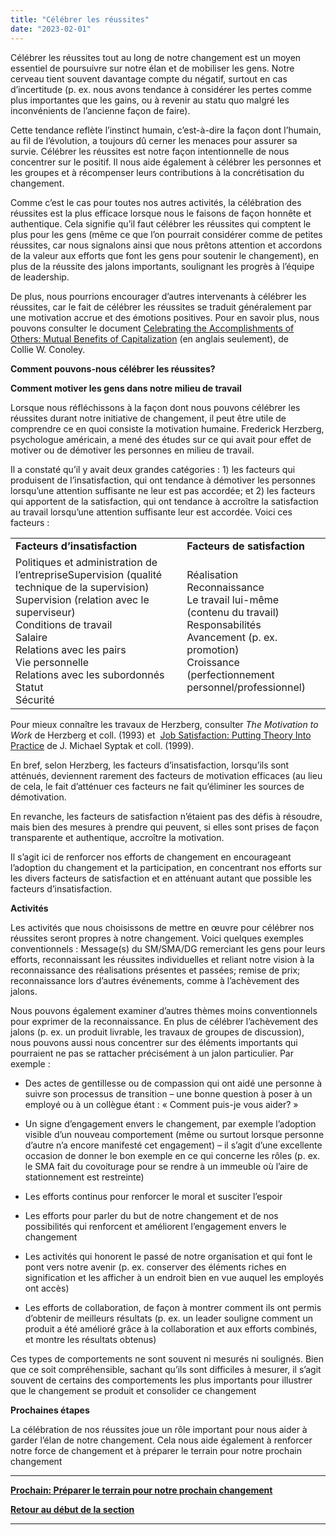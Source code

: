 ```yaml
---
title: "Célébrer les réussites"
date: "2023-02-01"
---
```


Célébrer les réussites tout au long de notre changement est un moyen essentiel de poursuivre sur notre élan et de mobiliser les gens. Notre cerveau tient souvent davantage compte du négatif, surtout en cas d’incertitude (p. ex. nous avons tendance à considérer les pertes comme plus importantes que les gains, ou à revenir au statu quo malgré les inconvénients de l’ancienne façon de faire).

Cette tendance reflète l’instinct humain, c’est-à-dire la façon dont l’humain, au fil de l’évolution, a toujours dû cerner les menaces pour assurer sa survie. Célébrer les réussites est notre façon intentionnelle de nous concentrer sur le positif. Il nous aide également à célébrer les personnes et les groupes et à récompenser leurs contributions à la concrétisation du changement.

Comme c’est le cas pour toutes nos autres activités, la célébration des réussites est la plus efficace lorsque nous le faisons de façon honnête et authentique. Cela signifie qu’il faut célébrer les réussites qui comptent le plus pour les gens (même ce que l’on pourrait considérer comme de petites réussites, car nous signalons ainsi que nous prêtons attention et accordons de la valeur aux efforts que font les gens pour soutenir le changement), en plus de la réussite des jalons importants, soulignant les progrès à l’équipe de leadership.

De plus, nous pourrions encourager d’autres intervenants à célébrer les réussites, car le fait de célébrer les réussites se traduit généralement par une motivation accrue et des émotions positives. Pour en savoir plus, nous pouvons consulter le document [Celebrating the Accomplishments of Others: Mutual Benefits of Capitalization](https://journals.sagepub.com/doi/abs/10.1177/0011000015584066) (en anglais seulement), de Collie W. Conoley.

**Comment pouvons-nous célébrer les réussites?**

**Comment motiver les gens dans notre milieu de travail**

Lorsque nous réfléchissons à la façon dont nous pouvons célébrer les réussites durant notre initiative de changement, il peut être utile de comprendre ce en quoi consiste la motivation humaine. Frederick Herzberg, psychologue américain, a mené des études sur ce qui avait pour effet de motiver ou de démotiver les personnes en milieu de travail.

Il a constaté qu’il y avait deux grandes catégories : 1) les facteurs qui produisent de l’insatisfaction, qui ont tendance à démotiver les personnes lorsqu’une attention suffisante ne leur est pas accordée; et 2) les facteurs qui apportent de la satisfaction, qui ont tendance à accroître la satisfaction au travail lorsqu’une attention suffisante leur est accordée. Voici ces facteurs :

<table><tbody><tr><td><strong>Facteurs d’insatisfaction</strong><strong></strong></td><td><strong>Facteurs de satisfaction</strong><strong></strong></td></tr><tr><td>Politiques et administration de l’entrepriseSupervision (qualité technique de la supervision) Supervision (relation avec le superviseur)<br>Conditions de travail<br>Salaire<br>Relations avec les pairs<br>Vie personnelle<br>Relations avec les subordonnés Statut<br>Sécurité</td><td>Réalisation<br>Reconnaissance<br>Le travail lui-même (contenu du travail)<br>Responsabilités<br>Avancement (p. ex. promotion)<br>Croissance (perfectionnement personnel/professionnel)</td></tr></tbody></table>

Pour mieux connaître les travaux de Herzberg, consulter _The Motivation to Work_ de Herzberg et coll. (1993) et  [Job Satisfaction: Putting Theory Into Practice](https://www.aafp.org/pubs/fpm/issues/1999/1000/p26.html#fpm19991000p26-bt2) de J. Michael Syptak et coll. (1999).

En bref, selon Herzberg, les facteurs d’insatisfaction, lorsqu’ils sont atténués, deviennent rarement des facteurs de motivation efficaces (au lieu de cela, le fait d’atténuer ces facteurs ne fait qu’éliminer les sources de démotivation.

En revanche, les facteurs de satisfaction n’étaient pas des défis à résoudre, mais bien des mesures à prendre qui peuvent, si elles sont prises de façon transparente et authentique, accroître la motivation.

Il s’agit ici de renforcer nos efforts de changement en encourageant l’adoption du changement et la participation, en concentrant nos efforts sur les divers facteurs de satisfaction et en atténuant autant que possible les facteurs d’insatisfaction.

**Activités**

Les activités que nous choisissons de mettre en œuvre pour célébrer nos réussites seront propres à notre changement. Voici quelques exemples conventionnels : Message(s) du SM/SMA/DG remerciant les gens pour leurs efforts, reconnaissant les réussites individuelles et reliant notre vision à la reconnaissance des réalisations présentes et passées; remise de prix; reconnaissance lors d’autres événements, comme à l’achèvement des jalons.

Nous pouvons également examiner d’autres thèmes moins conventionnels pour exprimer de la reconnaissance. En plus de célébrer l’achèvement des jalons (p. ex. un produit livrable, les travaux de groupes de discussion), nous pouvons aussi nous concentrer sur des éléments importants qui pourraient ne pas se rattacher précisément à un jalon particulier. Par exemple :

- Des actes de gentillesse ou de compassion qui ont aidé une personne à suivre son processus de transition – une bonne question à poser à un employé ou à un collègue étant : « Comment puis-je vous aider? »

- Un signe d’engagement envers le changement, par exemple l’adoption visible d’un nouveau comportement (même ou surtout lorsque personne d’autre n’a encore manifesté cet engagement) – il s’agit d’une excellente occasion de donner le bon exemple en ce qui concerne les rôles (p. ex. le SMA fait du covoiturage pour se rendre à un immeuble où l’aire de stationnement est restreinte)

- Les efforts continus pour renforcer le moral et susciter l’espoir

- Les efforts pour parler du but de notre changement et de nos possibilités qui renforcent et améliorent l’engagement envers le changement

- Les activités qui honorent le passé de notre organisation et qui font le pont vers notre avenir (p. ex. conserver des éléments riches en signification et les afficher à un endroit bien en vue auquel les employés ont accès)

- Les efforts de collaboration, de façon à montrer comment ils ont permis d’obtenir de meilleurs résultats (p. ex. un leader souligne comment un produit a été amélioré grâce à la collaboration et aux efforts combinés, et montre les résultats obtenus)

Ces types de comportements ne sont souvent ni mesurés ni soulignés. Bien que ce soit compréhensible, sachant qu’ils sont difficiles à mesurer, il s’agit souvent de certains des comportements les plus importants pour illustrer que le changement se produit et consolider ce changement

**Prochaines étapes**

La célébration de nos réussites joue un rôle important pour nous aider à garder l’élan de notre changement. Cela nous aide également à renforcer notre force de changement et à préparer le terrain pour notre prochain changement

* * *

[****Prochain: Préparer le terrain pour notre prochain changement****](/preparer-le-terrain-pour-notre-prochain-changement/)

[**Retour au début de la section**](/atteindre-notre-point-de-cheminement/)

* * *
